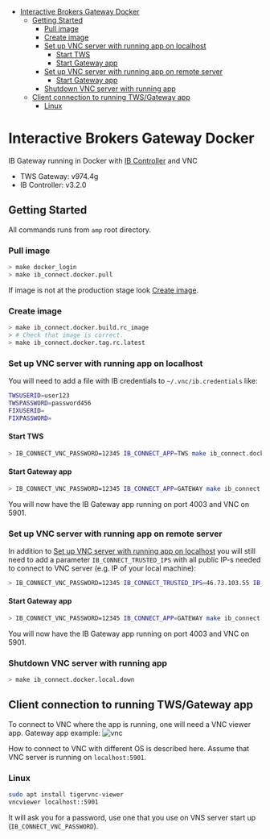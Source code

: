 <!--ts-->
   * [Interactive Brokers Gateway Docker](#interactive-brokers-gateway-docker)
      * [Getting Started](#getting-started)
         * [Pull image](#pull-image)
         * [Create image](#create-image)
         * [Set up VNC server with running app on localhost](#set-up-vnc-server-with-running-app-on-localhost)
            * [Start TWS](#start-tws)
            * [Start Gateway app](#start-gateway-app)
         * [Set up VNC server with running app on remote server](#set-up-vnc-server-with-running-app-on-remote-server)
            * [Start Gateway app](#start-gateway-app-1)
         * [Shutdown VNC server with running app](#shutdown-vnc-server-with-running-app)
      * [Client connection to running TWS/Gateway app](#client-connection-to-running-twsgateway-app)
         * [Linux](#linux)



<!--te-->

# Interactive Brokers Gateway Docker

IB Gateway running in Docker with
[IB Controller](https://github.com/ib-controller/ib-controller/) and VNC

* TWS Gateway: v974.4g
* IB Controller: v3.2.0

## Getting Started

All commands runs from `amp` root directory.

### Pull image

```bash
> make docker_login
> make ib_connect.docker.pull
```

If image is not at the production stage look [Create image](create-image).

### Create image

```bash
> make ib_connect.docker.build.rc_image
> # Check that image is correct.
> make ib_connect.docker.tag.rc.latest
```

### Set up VNC server with running app on localhost

You will need to add a file with IB credentials to `~/.vnc/ib.credentials` like:

```bash
TWSUSERID=user123
TWSPASSWORD=password456
FIXUSERID=
FIXPASSWORD=
```

#### Start TWS

```bash
> IB_CONNECT_VNC_PASSWORD=12345 IB_CONNECT_APP=TWS make ib_connect.docker.local.up
```

#### Start Gateway app

```bash
> IB_CONNECT_VNC_PASSWORD=12345 IB_CONNECT_APP=GATEWAY make ib_connect.docker.local.up
```

You will now have the IB Gateway app running on port 4003 and VNC on 5901.

### Set up VNC server with running app on remote server

In addition to
[Set up VNC server with running app on localhost](set-up-vnc-server-with-running-app-on-localhost)
you will still need to add a parameter `IB_CONNECT_TRUSTED_IPS` with all public
IP-s needed to connect to VNC server (e.g. IP of your local machine):

```bash
> IB_CONNECT_VNC_PASSWORD=12345 IB_CONNECT_TRUSTED_IPS=46.73.103.55 IB_CONNECT_APP=GATEWAY make ib_connect.docker.local.up
```

#### Start Gateway app

```bash
> IB_CONNECT_VNC_PASSWORD=12345 IB_CONNECT_APP=GATEWAY make ib_connect.docker.local.up
```

You will now have the IB Gateway app running on port 4003 and VNC on 5901.

### Shutdown VNC server with running app

```bash
> make ib_connect.docker.local.down
```

## Client connection to running TWS/Gateway app

To connect to VNC where the app is running, one will need a VNC viewer app.
Gateway app example: ![vnc](docs/ib_gateway_vnc.jpg)

How to connect to VNC with different OS is described here. Assume that VNC
server is running on `localhost:5901`.

### Linux

```bash
sudo apt install tigervnc-viewer
vncviewer localhost::5901
```

It will ask you for a password, use one that you use on VNS server start up
(`IB_CONNECT_VNC_PASSWORD`).
